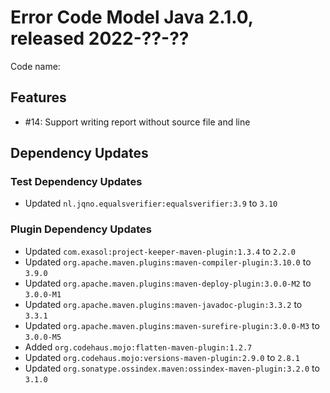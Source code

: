 # Error Code Model Java 2.1.0, released 2022-??-??

Code name:

## Features

* #14: Support writing report without source file and line

## Dependency Updates

### Test Dependency Updates

* Updated `nl.jqno.equalsverifier:equalsverifier:3.9` to `3.10`

### Plugin Dependency Updates

* Updated `com.exasol:project-keeper-maven-plugin:1.3.4` to `2.2.0`
* Updated `org.apache.maven.plugins:maven-compiler-plugin:3.10.0` to `3.9.0`
* Updated `org.apache.maven.plugins:maven-deploy-plugin:3.0.0-M2` to `3.0.0-M1`
* Updated `org.apache.maven.plugins:maven-javadoc-plugin:3.3.2` to `3.3.1`
* Updated `org.apache.maven.plugins:maven-surefire-plugin:3.0.0-M3` to `3.0.0-M5`
* Added `org.codehaus.mojo:flatten-maven-plugin:1.2.7`
* Updated `org.codehaus.mojo:versions-maven-plugin:2.9.0` to `2.8.1`
* Updated `org.sonatype.ossindex.maven:ossindex-maven-plugin:3.2.0` to `3.1.0`
